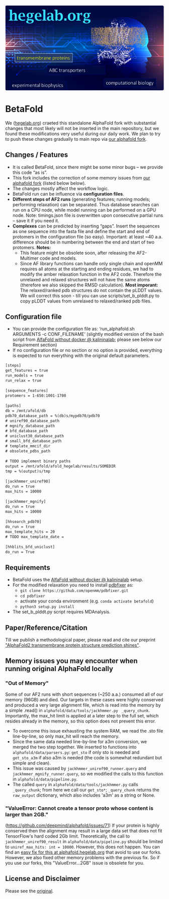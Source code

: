 ![alphafold.hegelab.org](imgs/af_hegelab.png)

# BetaFold

We ([hegelab.org](http://www.hegelab.org)) craeted this standalone AlphaFold fork with substantial changes that most likely will not be inserted in the main repository, but we found these modifications very useful during our daily work. We plan to try to push these changes gradually to main repo via [our alphafold fork](https://github.com/hegelab/alphafold).

## Changes / Features

* It is called BetaFold, since there might be some minor bugs – we provide this code “as is”.
* This fork includes the correction of some memory issues from [our alphafold fork](https://github.com/hegelab/alphafold) (listed below below).
* The changes mostly affect the workflow logic.
* BetaFold run can be influence via **configuration files**.
* **Different steps of AF2 runs** (generating features; running models; performing relaxation) can be separated. Thus database searches can run on a CPU node, while model running can be performed on a GPU node. Note: timings.json file is overwritten upon consecutive partial runs – save it if you need it. 
* **Complexes** can be predicted by inserting “gaps”. Insert the sequences as one sequence into the fasta file and define the start and end of protomers in the configuration file (so easy). Important: at least ~40 a.a. difference should be in numbering between the end and start of two protomers. **Notes:**
	- This feature might be obsolete soon, after releasing the AF2-Multimer code and models.
	- Since AF library functions can handle only single chain and openMM requires all atoms at the starting and ending residues, we had to modify the amber relaxation function in the AF2 code. Therefore the unrelaxed and relaxed structures will not have the same atoms (therefore we also skipped the RMSD calculation). **Most imporant:** The relaxed/ranked pdb structures do not contain the pLDDT values. We will correct this soon - till you can use scripts/set_b_plddt.py to copy pLDDT values from unrelaxed to relaxed/ranked pdb files.

## Configuration file

* You can provide the configuration file as: ‘run_alphafold.sh ARGUMENTS -c CONF_FILENAME’ (slightly modified version of the bash script from [AlfaFold without docker @ kalininalab](https://github.com/kalininalab/alphafold_non_docker); please see below our Requirement section)
* If no configuration file or no section or no option is provided, everything is expected to run everything with the original default parameters.

```
[steps]
get_features = true
run_models = true
run_relax = true

[sequence_features]
protomers = 1-650:1001-1700

[paths]
db = /mnt/afold/db
pdb70_database_path = %(db)s/mypdb70/pdb70
# uniref90_database_path
# mgnify_database_path
# bfd_database_path
# uniclust30_database_path
# small_bfd_database_path
# template_mmcif_dir
# obsolete_pdbs_path

# TODO implement binary paths
output = /mnt/afold/afold_hegelab/results/SOMEDIR
tmp = %(output)s/tmp

[jackhmmer_uniref90]
do_run = true
max_hits = 10000

[jackhmmer_mgnify]
do_run = true
max_hits = 10000

[hhsearch_pdb70]
do_run = true
max_template_hits = 20
# TODO max_template_date = 

[hhblits_bfd_uniclust]
do_run = True
```

## Requirements

* BetaFold uses the [AlfaFold without docker @ kalininalab](https://github.com/kalininalab/alphafold_non_docker) setup.
* For the modified relaxation you need to install [pdbfixer]() as:
	- `git clone https://github.com/openmm/pdbfixer.git`
	- `cd pdbfixer`
	-  activate your conda environment (e.g. `conda activate betafold`)
	- `python3 setup.py install`
* The set_b_plddt.py script requires MDAnalysis.

## Paper/Reference/Citation
Till we publish a methodological paper, please read and cite our preprint ["AlphaFold2 transmembrane protein structure prediction shines"](https://www.biorxiv.org/content/10.1101/2021.08.21.457196v1).

## Memory issues you may encounter when running original AlphaFold locally

### "Out of Memory"

Some of our AF2 runs with short sequences (~250 a.a.) consumed all of our memory (96GB) and died. Our targets in these cases were highly conserved and produced a very large alignment file, which is read into the memory by a simple .read() in `alphafold/data/tools/jackhmmer.py` ` _query_chunk`. Importantly, the max_hit limit is applied at a later step to the full set, which resides already in the memory, so this option does not prevent this error.
* To overcome this issue exhausting the system RAM, we read the .sto file line-by-line, so only max_hit will reach the memory.
* Since the same data needed line-by-line for a3m conversion, we merged the two step together. We inserted to functions into `alphafold/data/parsers.py`: `get_sto` if only sto is needed and `get_sto_a3m` if also a3m is needed (the code is somewhat redundant but simple and clean).
* This issue was caused by `jackhmmer_uniref90_runner.query` and `jackhmmer_mgnify_runner.query`, so we modified the calls to this function in `alphafold/data/pipeline.py`.
* The called `query` in `alphafold/data/tools/jackhmmer.py` calls `_query_chunk`; from here we call our `get_sto*`; `_query_chunk` returns the `raw_output` dictionary, which also includes 'a3m' as a string or None.

### "ValueError: Cannot create a tensor proto whose content is larger than 2GB."
(https://github.com/deepmind/alphafold/issues/71)
If your protein is highly conserved then the alignment may result in a large data set that does not fit TensorFlow's hard coded 2Gb limit. Theoretically, the call to `jackhmmer_uniref90_result` in `alphafold/data/pipeline.py` should be limited  to `uniref_max_hits: int = 10000`. However, this does not happen. You can find an [easy fix for this at alphafold.hegelab.org](http://alphafold.hegelab.org/) that avoid to use our forks. However, we also fixed other memory problems with the previous fix. So if you use our forks, this "ValueError...2GB" issue is obsolete for you.

## License and Disclaimer

Please see the [original](https://github.com/deepmind/alphafold#license-and-disclaimer).
